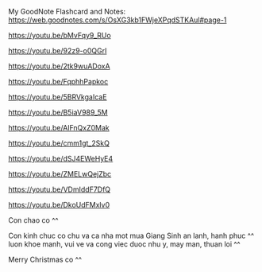 My GoodNote Flashcard and Notes: https://web.goodnotes.com/s/OsXG3kb1FWjeXPqdSTKAul#page-1

https://youtu.be/bMvFqy9_RUo

https://youtu.be/92z9-o0QGrI

https://youtu.be/2tk9wuADoxA

https://youtu.be/FqphhPapkoc

https://youtu.be/5BRVkgaIcaE

https://youtu.be/B5iaV989_5M

https://youtu.be/AlFnQxZ0Mak

https://youtu.be/cmm1gt_2SkQ

https://youtu.be/dSJ4EWeHyE4

https://youtu.be/ZMELwQejZbc

https://youtu.be/VDmIddF7DfQ

https://youtu.be/DkoUdFMxlv0




Con chao co ^^

Con kinh chuc co chu va ca nha mot mua Giang Sinh an lanh, hanh phuc ^^ luon khoe manh, vui ve va cong viec duoc nhu y, may man, thuan loi ^^

Merry Christmas co ^^
